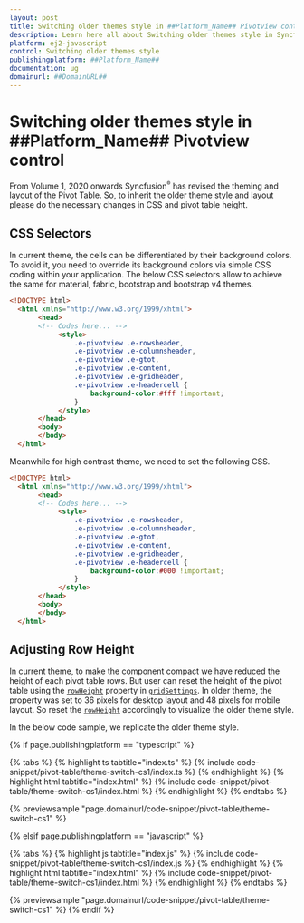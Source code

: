 ```yaml
---
layout: post
title: Switching older themes style in ##Platform_Name## Pivotview control | Syncfusion
description: Learn here all about Switching older themes style in Syncfusion ##Platform_Name## Pivotview control of Syncfusion Essential JS 2 and more.
platform: ej2-javascript
control: Switching older themes style 
publishingplatform: ##Platform_Name##
documentation: ug
domainurl: ##DomainURL##
---
```


<!-- markdownlint-disable MD009 -->

# Switching older themes style in ##Platform_Name## Pivotview control

From Volume 1, 2020 onwards Syncfusion<sup style="font-size:70%">&reg;</sup> has revised the theming and layout of the Pivot Table. So, to inherit the older theme style and layout please do the necessary changes in CSS and pivot table height.

## CSS Selectors

In current theme, the cells can be differentiated by their background colors. To avoid it, you need to override its background colors via simple CSS coding within your application. The below CSS selectors allow to achieve the same for material, fabric, bootstrap and bootstrap v4 themes.

```html
<!DOCTYPE html>
  <html xmlns="http://www.w3.org/1999/xhtml">
       <head>       
       <!-- Codes here... -->
            <style>
                .e-pivotview .e-rowsheader, 
                .e-pivotview .e-columnsheader,
                .e-pivotview .e-gtot,
                .e-pivotview .e-content,
                .e-pivotview .e-gridheader,
                .e-pivotview .e-headercell {
                    background-color:#fff !important;
                }
            </style>
       </head>
       <body>
       </body>
  </html>

```

Meanwhile for high contrast theme, we need to set the following CSS.

```html
<!DOCTYPE html>
  <html xmlns="http://www.w3.org/1999/xhtml">
       <head>       
       <!-- Codes here... -->
            <style>
                .e-pivotview .e-rowsheader, 
                .e-pivotview .e-columnsheader,
                .e-pivotview .e-gtot,
                .e-pivotview .e-content,
                .e-pivotview .e-gridheader,
                .e-pivotview .e-headercell {
                    background-color:#000 !important;
                }
            </style>
       </head>
       <body>
       </body>
  </html>

```

## Adjusting Row Height

In current theme, to make the component compact we have reduced the height of each pivot table rows. But user can reset the height of the pivot table using the [`rowHeight`](https://ej2.syncfusion.com/documentation/api/pivotview/gridSettings/#rowheight) property in [`gridSettings`](https://ej2.syncfusion.com/documentation/api/pivotview/gridSettings/). In older theme, the property was set to 36 pixels for desktop layout and 48 pixels for mobile layout. So reset the [`rowHeight`](https://ej2.syncfusion.com/documentation/api/pivotview/gridSettings/#rowheight) accordingly to visualize the older theme style.

In the below code sample, we replicate the older theme style.

{% if page.publishingplatform == "typescript" %}

 {% tabs %}
{% highlight ts tabtitle="index.ts" %}
{% include code-snippet/pivot-table/theme-switch-cs1/index.ts %}
{% endhighlight %}
{% highlight html tabtitle="index.html" %}
{% include code-snippet/pivot-table/theme-switch-cs1/index.html %}
{% endhighlight %}
{% endtabs %}
        
{% previewsample "page.domainurl/code-snippet/pivot-table/theme-switch-cs1" %}

{% elsif page.publishingplatform == "javascript" %}

{% tabs %}
{% highlight js tabtitle="index.js" %}
{% include code-snippet/pivot-table/theme-switch-cs1/index.js %}
{% endhighlight %}
{% highlight html tabtitle="index.html" %}
{% include code-snippet/pivot-table/theme-switch-cs1/index.html %}
{% endhighlight %}
{% endtabs %}

{% previewsample "page.domainurl/code-snippet/pivot-table/theme-switch-cs1" %}
{% endif %}
